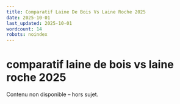 ```yaml
---
title: Comparatif Laine De Bois Vs Laine Roche 2025
date: 2025-10-01
last_updated: 2025-10-01
wordcount: 14
robots: noindex
---
```


# comparatif laine de bois vs laine roche 2025

Contenu non disponible – hors sujet.